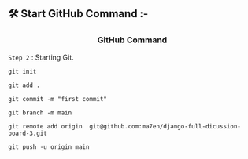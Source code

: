 ## 🛠️ Start GitHub Command :-

<h3 align="center"> GitHub Command </h3>

`Step 2` : Starting Git.

```
git init
```

```
git add .
```

```
git commit -m "first commit"
```

```
git branch -m main
```

```
git remote add origin  git@github.com:ma7en/django-full-dicussion-board-3.git
```

```
git push -u origin main
```
